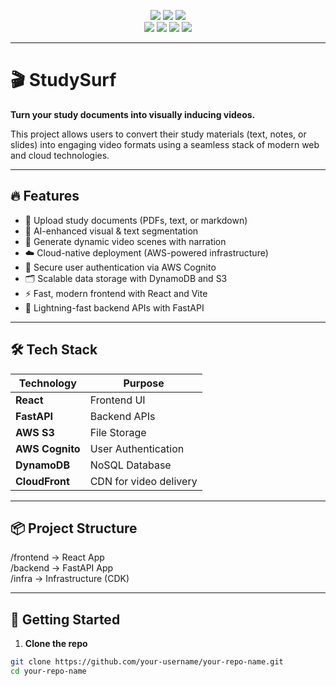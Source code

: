<p align="center">
  <img src="https://img.shields.io/badge/built%20with-AWS-orange?style=for-the-badge&logo=amazonaws" />
  <img src="https://img.shields.io/badge/React-Frontend-61DAFB?style=for-the-badge&logo=react&logoColor=black" />
  <img src="https://img.shields.io/badge/FastAPI-Backend-009688?style=for-the-badge&logo=fastapi&logoColor=white" />
  <br />
  <img src="https://img.shields.io/badge/S3-Storage-orange?style=for-the-badge&logo=amazonaws&logoColor=white" />
  <img src="https://img.shields.io/badge/DynamoDB-Database-4053D6?style=for-the-badge&logo=amazon-dynamodb&logoColor=white" />
  <img src="https://img.shields.io/badge/Cognito-Auth-ED6C30?style=for-the-badge&logo=amazonaws&logoColor=white" />
  <img src="https://img.shields.io/badge/CloudFront-CDN-232F3E?style=for-the-badge&logo=amazonaws&logoColor=white" />
</p>

---

# 🎬 StudySurf

**Turn your study documents into visually inducing videos.**

This project allows users to convert their study materials (text, notes, or slides) into engaging video formats using a seamless stack of modern web and cloud technologies.

---

## 🔥 Features

- 📄 Upload study documents (PDFs, text, or markdown)
- 🧠 AI-enhanced visual & text segmentation
- 🎨 Generate dynamic video scenes with narration
- ☁️ Cloud-native deployment (AWS-powered infrastructure)
- 🔐 Secure user authentication via AWS Cognito
- 🗂️ Scalable data storage with DynamoDB and S3
- ⚡ Fast, modern frontend with React and Vite
- 🚀 Lightning-fast backend APIs with FastAPI

---

## 🛠️ Tech Stack

| Technology     | Purpose                    |
|----------------|----------------------------|
| **React**      | Frontend UI                |
| **FastAPI**    | Backend APIs               |
| **AWS S3**     | File Storage               |
| **AWS Cognito**| User Authentication        |
| **DynamoDB**   | NoSQL Database             |
| **CloudFront** | CDN for video delivery     |

---

## 📦 Project Structure

/frontend         → React App  
/backend          → FastAPI App  
/infra              → Infrastructure (CDK)  

---

## 🚀 Getting Started

1. **Clone the repo**

```bash
git clone https://github.com/your-username/your-repo-name.git
cd your-repo-name

